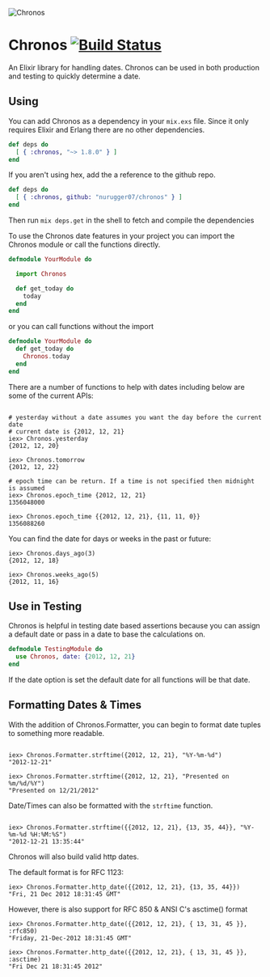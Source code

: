 ![Chronos](http://f.cl.ly/items/3W2Q0v2E3d0D0p412e1Z/7471443430_f127b84f8a_b.jpg)

# Chronos [![Build Status](https://travis-ci.org/nurugger07/chronos.png?branch=master)](https://travis-ci.org/nurugger07/chronos)

An Elixir library for handling dates. Chronos can be used in both production and testing to quickly
determine a date.

## Using

You can add Chronos as a dependency in your `mix.exs` file. Since it only requires Elixir and Erlang there are no other dependencies.

```elixir
def deps do
  [ { :chronos, "~> 1.8.0" } ]
end
```

If you aren't using hex, add the a reference to the github repo.

``` elixir
def deps do
  [ { :chronos, github: "nurugger07/chronos" } ]
end
```

Then run `mix deps.get` in the shell to fetch and compile the dependencies

To use the Chronos date features in your project you can import the Chronos module or call the functions directly.

```elixir
defmodule YourModule do

  import Chronos

  def get_today do
    today
  end
end
```

or you can call functions without the import

```elixir
defmodule YourModule do
  def get_today do
    Chronos.today
  end
end
```

There are a number of functions to help with dates including below are some of the current APIs:

```iex

# yesterday without a date assumes you want the day before the current date
# current date is {2012, 12, 21}
iex> Chronos.yesterday
{2012, 12, 20}

iex> Chronos.tomorrow
{2012, 12, 22}

# epoch time can be return. If a time is not specified then midnight is assumed
iex> Chronos.epoch_time {2012, 12, 21}
1356048000

iex> Chronos.epoch_time {{2012, 12, 21}, {11, 11, 0}}
1356088260

```

You can find the date for days or weeks in the past or future:

```iex
iex> Chronos.days_ago(3)
{2012, 12, 18}

iex> Chronos.weeks_ago(5)
{2012, 11, 16}
```

## Use in Testing

Chronos is helpful in testing date based assertions because you can assign a default date or pass in a date to base the calculations on.

```elixir
defmodule TestingModule do
  use Chronos, date: {2012, 12, 21}
end

```
If the date option is set the default date for all functions will be that date.

## Formatting Dates & Times

With the addition of Chronos.Formatter, you can begin to format date tuples to something more readable.

```iex

iex> Chronos.Formatter.strftime({2012, 12, 21}, "%Y-%m-%d")
"2012-12-21"

iex> Chronos.Formatter.strftime({2012, 12, 21}, "Presented on %m/%d/%Y")
"Presented on 12/21/2012"

```

Date/Times can also be formatted with the `strftime` function.

```iex

iex> Chronos.Formatter.strftime({{2012, 12, 21}, {13, 35, 44}}, "%Y-%m-%d %H:%M:%S")
"2012-12-21 13:35:44"

```

Chronos will also build valid http dates.

The default format is for RFC 1123:

``` iex
iex> Chronos.Formatter.http_date({{2012, 12, 21}, {13, 35, 44}})
"Fri, 21 Dec 2012 18:31:45 GMT"
```

However, there is also support for RFC 850 & ANSI C's asctime() format

``` iex
iex> Chronos.Formatter.http_date({{2012, 12, 21}, { 13, 31, 45 }}, :rfc850)
"Friday, 21-Dec-2012 18:31:45 GMT"

iex> Chronos.Formatter.http_date({{2012, 12, 21}, { 13, 31, 45 }}, :asctime)
"Fri Dec 21 18:31:45 2012"
```

